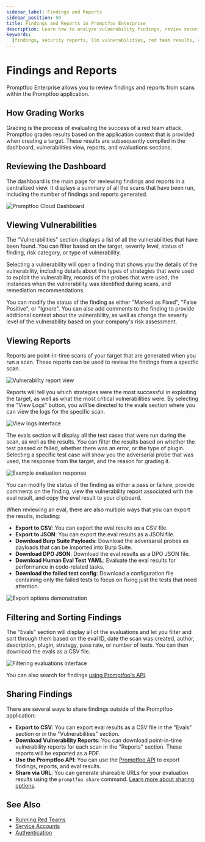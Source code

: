 ```yaml
---
sidebar_label: Findings and Reports
sidebar_position: 50
title: Findings and Reports in Promptfoo Enterprise
description: Learn how to analyze vulnerability findings, review security reports, and export results in Promptfoo Enterprise
keywords:
  [findings, security reports, llm vulnerabilities, red team results, vulnerability management]
---
```


# Findings and Reports

Promptfoo Enterprise allows you to review findings and reports from scans within the Promptfoo application.

## How Grading Works

Grading is the process of evaluating the success of a red team attack. Promptfoo grades results based on the application context that is provided when creating a target. These results are subsequently compiled in the dashboard, vulnerabilities view, reports, and evaluations sections.

## Reviewing the Dashboard

The dashboard is the main page for reviewing findings and reports in a centralized view. It displays a summary of all the scans that have been run, including the number of findings and reports generated.

![Promptfoo Cloud Dashboard](/img/enterprise-docs/promptfoo-dashboard.png)

## Viewing Vulnerabilities

The "Vulnerabilities" section displays a list of all the vulnerabilities that have been found. You can filter based on the target, severity level, status of finding, risk category, or type of vulnerability.

Selecting a vulnerability will open a finding that shows you the details of the vulnerability, including details about the types of strategies that were used to exploit the vulnerability, records of the probes that were used, the instances when the vulnerability was identified during scans, and remediation recommendations.

You can modify the status of the finding as either "Marked as Fixed", "False Positive", or "Ignore". You can also add comments to the finding to provide additional context about the vulnerability, as well as change the severity level of the vulnerability based on your company's risk assessment.

## Viewing Reports

Reports are point-in-time scans of your target that are generated when you run a scan. These reports can be used to review the findings from a specific scan.

![Vulnerability report view](/img/enterprise-docs/view-report.png)

Reports will tell you which strategies were the most successful in exploiting the target, as well as what the most critical vulnerabilities were. By selecting the "View Logs" button, you will be directed to the evals section where you can view the logs for the specific scan.

![View logs interface](/img/enterprise-docs/view-logs.png)

The evals section will display all the test cases that were run during the scan, as well as the results. You can filter the results based on whether the test passed or failed, whether there was an error, or the type of plugin. Selecting a specific test case will show you the adversarial probe that was used, the response from the target, and the reason for grading it.

![Example evaluation response](/img/enterprise-docs/eval-example.png)

You can modify the status of the finding as either a pass or failure, provide comments on the finding, view the vulnerability report associated with the eval result, and copy the eval result to your clipboard.

When reviewing an eval, there are also multiple ways that you can export the results, including:

- **Export to CSV**: You can export the eval results as a CSV file.
- **Export to JSON**: You can export the eval results as a JSON file.
- **Download Burp Suite Payloads**: Download the adversarial probes as payloads that can be imported into Burp Suite.
- **Download DPO JSON**: Download the eval results as a DPO JSON file.
- **Download Human Eval Test YAML**: Evaluate the eval results for performance in code-related tasks.
- **Download the failed test config**: Download a configuration file containing only the failed tests to focus on fixing just the tests that need attention.

![Export options demonstration](/img/enterprise-docs/export-results.gif)

## Filtering and Sorting Findings

The "Evals" section will display all of the evaluations and let you filter and sort through them based on the eval ID, date the scan was created, author, description, plugin, strategy, pass rate, or number of tests. You can then download the evals as a CSV file.

![Filtering evaluations interface](/img/enterprise-docs/filter-evals.png)

You can also search for findings [using Promptfoo's API](https://www.promptfoo.dev/docs/api-reference/#tag/default/GET/api/v1/results).

## Sharing Findings

There are several ways to share findings outside of the Promptfoo application:

- **Export to CSV**: You can export eval results as a CSV file in the "Evals" section or in the "Vulnerabilities" section.
- **Download Vulnerability Reports**: You can download point-in-time vulnerability reports for each scan in the "Reports" section. These reports will be exported as a PDF.
- **Use the Promptfoo API**: You can use the [Promptfoo API](https://www.promptfoo.dev/docs/api-reference/) to export findings, reports, and eval results.
- **Share via URL**: You can generate shareable URLs for your evaluation results using the `promptfoo share` command. [Learn more about sharing options](/docs/usage/sharing.md).

## See Also

- [Running Red Teams](./red-teams.md)
- [Service Accounts](./service-accounts.md)
- [Authentication](./authentication.md)
